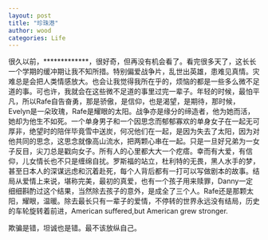 ```yaml
---
layout: post
title: "珍珠港"
author: wood
categories: Life
---
```


很久以前，*************，很好奇，但再没有机会看了。看完很多天了，这长长一个学期的缓冲期让我不知所措。特别偏爱战争片，乱世出英雄，患难见真情。灾难总是会把人类情感放大。也会让我觉得我所在乎的，烦恼的都是一些多么微不足道的事。可也许，我就会在这些微不足道的事里过完一辈子。年轻的时候，最怕平凡，所以Rafe自告奋勇，那是骄傲，是信仰，也是渴望，是期待，那时候，Evelyn是一朵玫瑰，Rafe是耀眼的太阳。战争亦是缘分的缔造者，他为她而活，她却为他生不如死。一个单身男子和一个因思念而郁郁寡欢的单身女子在一起无可厚非，绝望时的陪伴毕竟雪中送炭，何况他们在一起，是因为失去了太阳，因为对他共同的思念，这思念就像高山流水，把两颗心串在一起。只是一旦好兄弟为一女子反目，尖刀总是戳向女子。所有人的心里都大大一个疙瘩。幸而有大爱，有信仰，儿女情长也不只是缠绵自扰。罗斯福的站立，杜利特的无畏，黑人水手的梦，甚至日本人的深谋远虑和沉着赴死，每个人背后都有一打可以写做剧本的故事。结局从爱情上来说，堪称完美，最初的真爱，也有一个孩子用来赎罪，Danny一定细细斟酌过这个结果，当然除去孩子的意外，是成全了三个人。Rafe还是那颗太阳，耀眼，温暖。除去最长只有一辈子的爱情，不停转的世界永远没有结局，历史的车轮旋转着前进，American suffered,but American grew stronger.

欺骗是错，坦诚也是错。最不该放纵自己。
